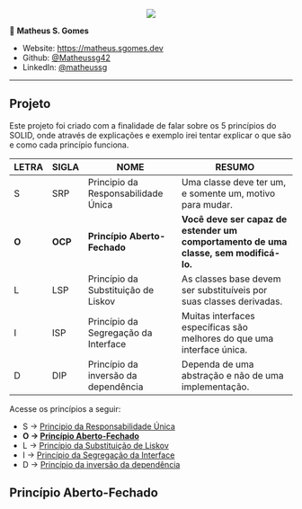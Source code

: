 <p align="center"><a target="_blank" href="https://matheus.sgomes.dev"><img src="https://matheus.sgomes.dev/img/logo_azul.png"></a></>


👤 **Matheus S. Gomes** 

* Website: https://matheus.sgomes.dev
* Github: [@Matheussg42](https://github.com/Matheussg42)
* LinkedIn: [@matheussg](https://linkedin.com/in/matheussg)

---

## Projeto

Este projeto foi criado com a finalidade de falar sobre os 5 princípios do SOLID, onde através de explicações e exemplo irei tentar explicar o que são e como cada princípio funciona.

LETRA       | SIGLA     | NOME                                  | RESUMO
------------|-----------|---------------------------------------|------------
S           | SRP       | Principio da Responsabilidade Única   | Uma classe deve ter um, e somente um, motivo para mudar.
**O**           | **OCP**       | **Princípio Aberto-Fechado**              | **Você deve ser capaz de estender um comportamento de uma classe, sem modificá-lo.**
L           | LSP       | Princípio da Substituição de Liskov   | As classes base devem ser substituíveis por suas classes derivadas.
I           | ISP       | Princípio da Segregação da Interface  | Muitas interfaces específicas são melhores do que uma interface única.
D           | DIP       | Princípio da inversão da dependência  | Dependa de uma abstração e não de uma implementação.

Acesse os princípios a seguir:
 
* S -> <a href="/SRP">Principio da Responsabilidade Única</a>
* **O -> <a href="/OCP">Princípio Aberto-Fechado</a>**
* L -> <a href="/LSP">Princípio da Substituição de Liskov</a>
* I -> <a href="/ISP">Princípio da Segregação da Interface</a>
* D -> <a href="/DIP">Princípio da inversão da dependência</a>

## Princípio Aberto-Fechado 